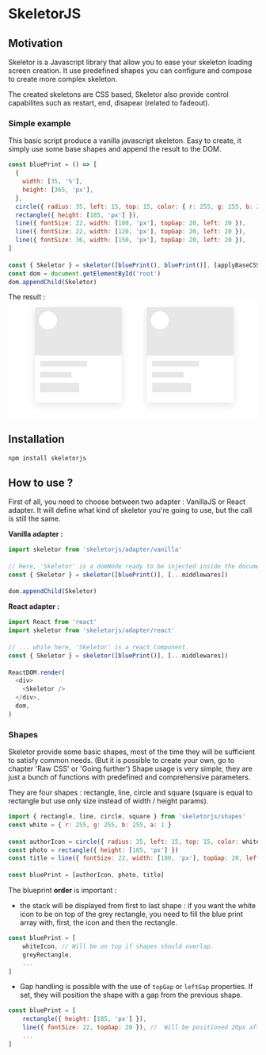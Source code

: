 # SkeletorJS

## Motivation

Skeletor is a Javascript library that allow you to ease your skeleton loading screen creation.
It use predefined shapes you can configure and compose to create more complex skeleton.

The created skeletons are CSS based, Skeletor also provide control capabilites such as restart, end, disapear (related to fadeout).

### Simple example

This basic script produce a vanilla javascript skeleton.
Easy to create, it simply use some base shapes and append the result to the DOM.

```javascript
const bluePrint = () => [
  {
    width: [35, '%'],
    height: [365, 'px'],
  },
  circle({ radius: 35, left: 15, top: 15, color: { r: 255, g: 255, b: 255, a: 1 } }),
  rectangle({ height: [185, 'px'] }),
  line({ fontSize: 22, width: [180, 'px'], topGap: 20, left: 20 }),
  line({ fontSize: 22, width: [120, 'px'], topGap: 20, left: 20 }),
  line({ fontSize: 36, width: [150, 'px'], topGap: 20, left: 20 }),
]

const { Skeletor } = skeletor([bluePrint(), bluePrint()], [applyBaseCSS])
const dom = document.getElementById('root')
dom.appendChild(Skeletor)
```

The result :
![enter image description here](https://raw.githubusercontent.com/axel-springer-kugawana/skeletor/master/doc/screen1.JPG)

## Installation

    npm install skeletorjs

## How to use ?

First of all, you need to choose between two adapter : VanillaJS or React adapter. It will define what kind of skeletor you're going to use, but the call is still the same.

**Vanilla adapter :**

```javascript
import skeletor from 'skeletorjs/adapter/vanilla'

// Here, 'Skeletor' is a domNode ready to be injected inside the document ...
const { Skeletor } = skeletor([bluePrint()], [...middlewares])

dom.appendChild(Skeletor)
```

**React adapter :**

```javascript
import React from 'react'
import skeletor from 'skeletorjs/adapter/react'

// ... while here, 'Skeletor' is a react Component.
const { Skeletor } = skeletor([bluePrint()], [...middlewares])

ReactDOM.render(
  <div>
    <Skeletor />
  </div>,
  dom,
)
```

### Shapes

Skeletor provide some basic shapes, most of the time they will be sufficient to satisfy common needs. (But it is possible to create your own, go to chapter 'Raw CSS' or 'Going further')
Shape usage is very simple, they are just a bunch of functions with predefined and comprehensive parameters.

They are four shapes : rectangle, line, circle and square (square is equal to rectangle but use only size instead of width / height params).

```javascript
import { rectangle, line, circle, square } from 'skeletorjs/shapes'
const white = { r: 255, g: 255, b: 255, a: 1 }

const authorIcon = circle({ radius: 35, left: 15, top: 15, color: white })
const photo = rectangle({ height: [185, 'px'] })
const title = line({ fontSize: 22, width: [180, 'px'], topGap: 20, left: 20 })

const bluePrint = [authorIcon, photo, title]
```

The blueprint **order** is important :

- the stack will be displayed from first to last shape : if you want the white icon to be on top of the grey rectangle, you need to fill the blue print array with, first, the icon and then the rectangle.

```javascript
const bluePrint = [
	whiteIcon, // Will be on top if shapes should overlap.
	greyRectangle,
	...
]
```

- Gap handling is possible with the use of `topGap` or `leftGap` properties. If set, they will position the shape with a gap from the previous shape.

```javascript
const bluePrint = [
	rectangle({ height: [185, 'px'] }),
	line({ fontSize: 22, topGap: 20 }), //  Will be positioned 20px after the rectangle.
	...
]
```
